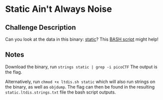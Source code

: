 # Static Ain't Always Noise
## Challenge Description
Can you look at the data in this binary: [static](https://mercury.picoctf.net/static/ff4e569d6b49b92d090796d4631a2577/static)? This [BASH script](https://mercury.picoctf.net/static/ff4e569d6b49b92d090796d4631a2577/ltdis.sh) might help!


## Notes
Download the binary, run `strings static | grep -i picoCTF`
The output is the flag. 

Alternatively, run `chmod +x ltdis.sh static` which will also run strings on the binary, as well as `objdump`. The flag can then be found in the resulting `static.ltdis.strings.txt` file the bash script outputs. 